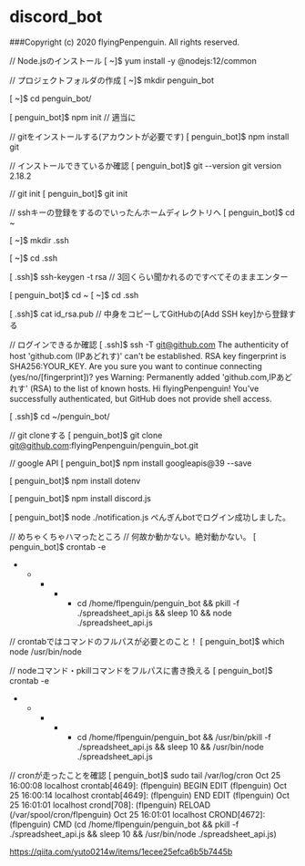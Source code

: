 # discord_bot
###Copyright (c) 2020 flyingPenpenguin. All rights reserved.

// Node.jsのインストール
[ ~]$ yum install -y @nodejs:12/common

// プロジェクトフォルダの作成
[ ~]$ mkdir penguin_bot

[ ~]$ cd penguin_bot/

[ penguin_bot]$ npm init
// 適当に

// gitをインストールする(アカウントが必要です)
[ penguin_bot]$ npm install git

// インストールできているか確認
[ penguin_bot]$ git --version
git version 2.18.2

// git init
[ penguin_bot]$ git init

// sshキーの登録をするのでいったんホームディレクトリへ
[ penguin_bot]$ cd ~

[ ~]$ mkdir .ssh

[ ~]$ cd .ssh

[ .ssh]$ ssh-keygen -t rsa
// 3回くらい聞かれるのですべてそのままエンター

[ penguin_bot]$ cd ~
[ ~]$ cd .ssh

[ .ssh]$ cat id_rsa.pub
// 中身をコピーしてGitHubの[Add SSH key]から登録する

// ログインできるか確認
[ .ssh]$ ssh -T git@github.com
The authenticity of host 'github.com (IPあどれす)' can't be established.
RSA key fingerprint is SHA256:YOUR_KEY.
Are you sure you want to continue connecting (yes/no/[fingerprint])? yes
Warning: Permanently added 'github.com,IPあどれす' (RSA) to the list of known hosts.
Hi flyingPenpenguin! You've successfully authenticated, but GitHub does not provide shell access.

[ .ssh]$ cd ~/penguin_bot/

// git cloneする
[ penguin_bot]$ git clone git@github.com:flyingPenpenguin/penguin_bot.git

// google API
[ penguin_bot]$ npm install googleapis@39 --save

[ penguin_bot]$ npm install dotenv

[ penguin_bot]$ npm install discord.js

[ penguin_bot]$ node ./notification.js
ぺんぎんbotでログイン成功しました。

// めちゃくちゃハマったところ
// 何故か動かない。絶対動かない。
[ penguin_bot]$ crontab -e
* * * * * cd /home/flpenguin/penguin_bot && pkill -f ./spreadsheet_api.js && sleep 10 && node ./spreadsheet_api.js

// crontabではコマンドのフルパスが必要とのこと！
[ penguin_bot]$ which node
/usr/bin/node

// nodeコマンド・pkillコマンドをフルパスに書き換える
[ penguin_bot]$ crontab -e
* * * * * cd /home/flpenguin/penguin_bot && /usr/bin/pkill -f ./spreadsheet_api.js && sleep 10 && /usr/bin/node ./spreadsheet_api.js

// cronが走ったことを確認
[ penguin_bot]$ sudo tail /var/log/cron
Oct 25 16:00:08 localhost crontab[4649]: (flpenguin) BEGIN EDIT (flpenguin)
Oct 25 16:00:14 localhost crontab[4649]: (flpenguin) END EDIT (flpenguin)
Oct 25 16:01:01 localhost crond[708]: (flpenguin) RELOAD (/var/spool/cron/flpenguin)
Oct 25 16:01:01 localhost CROND[4672]: (flpenguin) CMD (cd /home/flpenguin/penguin_bot && pkill -f ./spreadsheet_api.js && sleep 10 && /usr/bin/node ./spreadsheet_api.js)



https://qiita.com/yuto0214w/items/1ecee25efca6b5b7445b